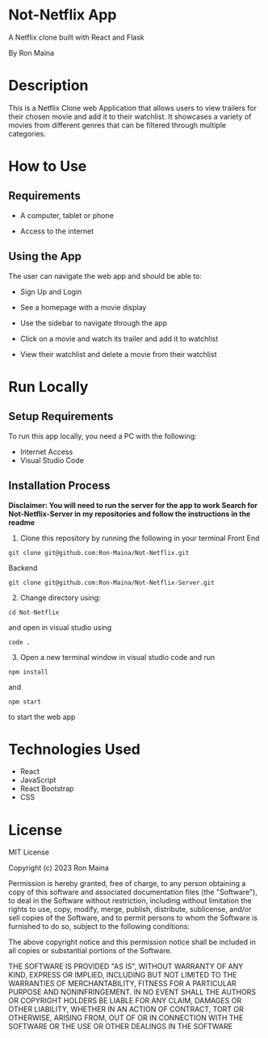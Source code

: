 # Not-Netflix App
A Netflix clone built with React and Flask

By Ron Maina

# Description
This is a Netflix Clone web Application that allows users to view trailers for their chosen movie and add it to their watchlist. It showcases a variety of movies from different genres that can be filtered through multiple categories.

# How to Use
## Requirements
* A computer, tablet or phone
- Access to the internet

## Using the App
The user can navigate the web app and should be able to: 

* Sign Up and Login
- See a homepage with a movie display
* Use the sidebar to navigate through the app 
- Click on a movie and watch its trailer and add it to watchlist
* View their watchlist and delete a movie from their watchlist

# Run Locally
## Setup Requirements
To run this app locally, you need a PC with the following:

* Internet Access
* Visual Studio Code
## Installation Process
<strong>
Disclaimer: You will need to run the server for the app to work
Search for Not-Netflix-Server in my repositories and follow the instructions in the readme
</strong>

1. Clone this repository by running the following in your terminal 
Front End 
```
git clone git@github.com:Ron-Maina/Not-Netflix.git
```
Backend
```
git clone git@github.com:Ron-Maina/Not-Netflix-Server.git
```
2. Change directory using:
```
cd Not-Netflix
```
and open in visual studio using 
```
code .
```
3. Open a new terminal window in visual studio code and run 
```
npm install
``` 
and 
```
npm start
``` 
to start the web app

# Technologies Used
* React
* JavaScript
* React Bootstrap
* CSS

# License 
MIT License

Copyright (c) 2023 Ron Maina

Permission is hereby granted, free of charge, to any person obtaining a copy of this software and associated documentation files (the "Software"), to deal in the Software without restriction, including without limitation the rights to use, copy, modify, merge, publish, distribute, sublicense, and/or sell copies of the Software, and to permit persons to whom the Software is furnished to do so, subject to the following conditions:

The above copyright notice and this permission notice shall be included in all copies or substantial portions of the Software.

THE SOFTWARE IS PROVIDED "AS IS", WITHOUT WARRANTY OF ANY KIND, EXPRESS OR IMPLIED, INCLUDING BUT NOT LIMITED TO THE WARRANTIES OF MERCHANTABILITY, FITNESS FOR A PARTICULAR PURPOSE AND NONINFRINGEMENT. IN NO EVENT SHALL THE AUTHORS OR COPYRIGHT HOLDERS BE LIABLE FOR ANY CLAIM, DAMAGES OR OTHER LIABILITY, WHETHER IN AN ACTION OF CONTRACT, TORT OR OTHERWISE, ARISING FROM, OUT OF OR IN CONNECTION WITH THE SOFTWARE OR THE USE OR OTHER DEALINGS IN THE SOFTWARE